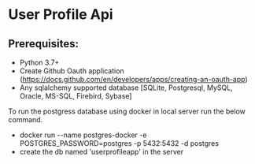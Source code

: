 # User Profile Api

## Prerequisites:

- Python 3.7+
- Create Github Oauth application (https://docs.github.com/en/developers/apps/creating-an-oauth-app)
- Any sqlalchemy supported database [SQLite, Postgresql, MySQL, Oracle, MS-SQL, Firebird, Sybase]

To run the postgress database using docker in local server run the below command.

* docker run --name postgres-docker -e POSTGRES_PASSWORD=postgres -p 5432:5432 -d postgres
* create the db named 'userprofileapp' in the server
